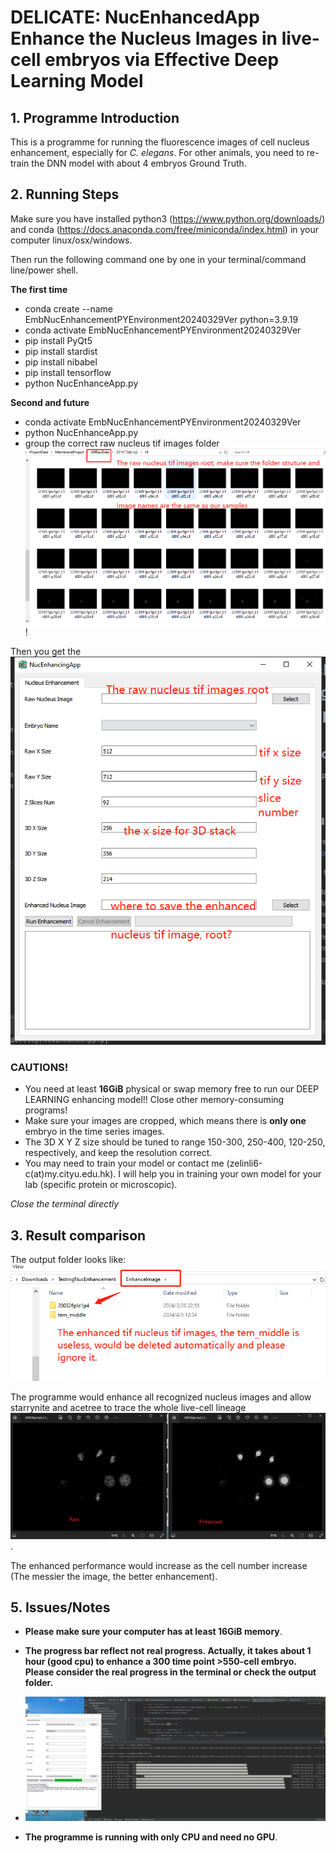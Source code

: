 # DELICATE: NucEnhancedApp Enhance the Nucleus Images in live-cell embryos via Effective Deep Learning Model

## 1. Programme Introduction

This is a programme for running the fluorescence images of cell nucleus enhancement, especially for *C. elegans*. For other animals, you need to re-train the DNN model with about 4 embryos Ground Truth.

## 2. Running Steps

Make sure you have installed python3 (https://www.python.org/downloads/) and conda (https://docs.anaconda.com/free/miniconda/index.html) in your computer linux/osx/windows.

Then run the following command one by one in your terminal/command line/power shell.

**The first time**
* conda create --name EmbNucEnhancementPYEnvironment20240329Ver python=3.9.19
* conda activate EmbNucEnhancementPYEnvironment20240329Ver
* pip install PyQt5
* pip install stardist
* pip install nibabel
* pip install tensorflow
* python NucEnhanceApp.py

**Second and future**
* conda activate EmbNucEnhancementPYEnvironment20240329Ver
* python NucEnhanceApp.py
* group the correct raw nucleus tif images folder ![folder](./static/document_imgs/folder%20structure%20figure.png)!

Then you get the ![APP](./static/document_imgs/app%20demo%20figure.png)

### **CAUTIONS!**
* You need at least **16GiB** physical or swap memory free to run our DEEP LEARNING enhancing model!! Close other memory-consuming programs!
* Make sure your images are cropped, which means there is **only one** embryo in the time series images.
* The 3D X Y Z size should be tuned to range 150-300, 250-400, 120-250, respectively, and keep the resolution correct.
* You may need to train your model or contact me (zelinli6-c(at)my.cityu.edu.hk). I will help you in training your own model for your lab (specific protein or microscopic).
  
*Close the terminal directly*

## 3. Result comparison
The output folder looks like:
![output folder](./static/document_imgs/output%20folder%20figure.png)


The programme would enhance all recognized nucleus images and allow starrynite and acetree to trace the whole live-cell lineage ![as below](./static/document_imgs/result%20show%20figure.png).

The enhanced performance would increase as the cell number increase (The messier the image, the better enhancement).

## 5. Issues/Notes

* **Please make sure your computer has at least 16GiB memory**.

* **The progress bar reflect not real progress. Actually, it takes about 1 hour (good cpu) to enhance a 300 time point >550-cell embryo. Please consider the real progress in the terminal or check the output folder.**
* ![progress bar issue](./static/document_imgs/processing_bar_issue.png)

* **The programme is running with only CPU and need no GPU**.
